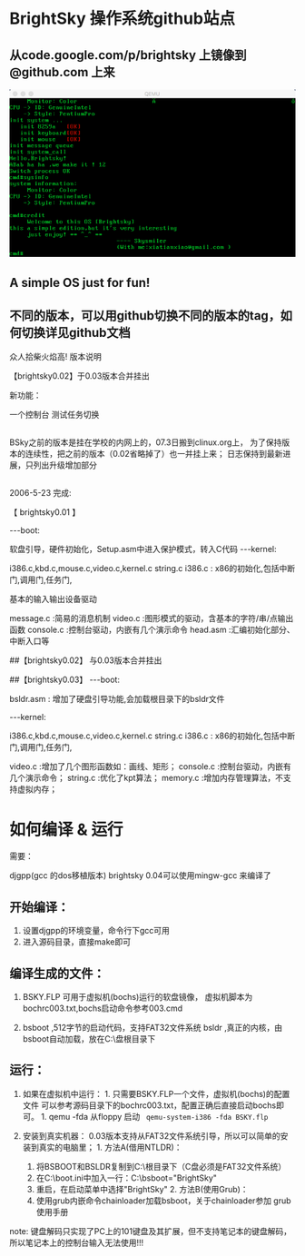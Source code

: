 # BrightSky 操作系统github站点
## 从code.google.com/p/brightsky 上镜像到 @github.com 上来

![alt tag](https://raw.githubusercontent.com/mzeric/tinyos/master/demo_qemu.png)

## A simple OS just for fun!

## 不同的版本，可以用github切换不同的版本的tag，如何切换详见github文档

众人拾柴火焰高!
版本说明

【brightsky0.02】于0.03版本合并挂出

新功能：

一个控制台
测试任务切换

##

BSky之前的版本是挂在学校的内网上的，07.3日搬到clinux.org上， 为了保持版本的连续性，把之前的版本（0.02省略掉了）也一并挂上来； 日志保持到最新进展，只列出升级增加部分

##

2006-5-23 完成:

【 brightsky0.01 】

---boot:

软盘引导，硬件初始化，Setup.asm中进入保护模式，转入C代码
---kernel:

i386.c,kbd.c,mouse.c,video.c,kernel.c string.c i386.c : x86的初始化,包括中断门,调用门,任务门,

基本的输入输出设备驱动

message.c :简易的消息机制 video.c :图形模式的驱动，含基本的字符/串/点输出函数 console.c :控制台驱动，内嵌有几个演示命令 head.asm :汇编初始化部分、中断入口等

##【brightsky0.02】
与0.03版本合并挂出


##【brightsky0.03】
---boot:

bsldr.asm : 增加了硬盘引导功能,会加载根目录下的bsldr文件

---kernel:

i386.c,kbd.c,mouse.c,video.c,kernel.c string.c i386.c : x86的初始化,包括中断门,调用门,任务门,

video.c :增加了几个图形函数如：画线、矩形； console.c :控制台驱动，内嵌有几个演示命令； string.c :优化了kpt算法； memory.c :增加内存管理算法，不支持虚拟内存；

# 如何编译 & 运行

需要：

djgpp(gcc 的dos移植版本)
brightsky 0.04可以使用mingw-gcc 来编译了

## 开始编译：

  1. 设置djgpp的环境变量，命令行下gcc可用
  2. 进入源码目录，直接make即可

## 编译生成的文件：

  1. BSKY.FLP 可用于虚拟机(bochs)运行的软盘镜像，
   虚拟机脚本为bochrc003.txt,bochs启动命令参考003.cmd

  2. bsboot ,512字节的启动代码，支持FAT32文件系统
   bsldr  ,真正的内核，由bsboot自动加载，放在C:\盘根目录下

## 运行：

  1. 如果在虚拟机中运行：
    1. 只需要BSKY.FLP一个文件，虚拟机(bochs)的配置文件
   可以参考源码目录下的bochrc003.txt，配置正确后直接启动bochs即可。
    1. qemu -fda 从floppy 启动
      ` qemu-system-i386 -fda BSKY.flp`

  2. 安装到真实机器：
   0.03版本支持从FAT32文件系统引导，所以可以简单的安装到真实的电脑里；
    1. 方法A(借用NTLDR)：
      1. 将BSBOOT和BSLDR复制到C:\根目录下（C盘必须是FAT32文件系统）
      2. 在C:\boot.ini中加入一行：C:\bsboot="BrightSky"
      3. 重启，在启动菜单中选择"BrightSky"
    2. 方法B(使用Grub)：
      1. 使用grub内嵌命令chainloader加载bsboot，关于chainloader参加
         grub使用手册

   note:  键盘解码只实现了PC上的101键盘及其扩展，但不支持笔记本的键盘解码，所以笔记本上的控制台输入无法使用!!!
          
